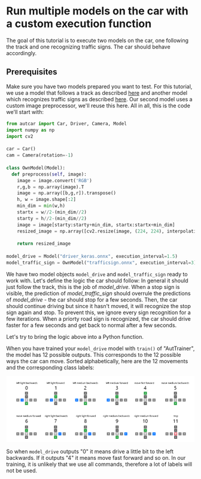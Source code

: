 

# Run multiple models on the car with a custom execution function

The goal of this tutorial is to execute two models on the car, one following the track and one recognizing traffic signs. The car should behave accordingly.

## Prerequisites

Make sure you have two models prepared you want to test. For this tutorial, we use a model that follows a track as described [here](3_Autonomous_Driving.md) and another model which recognizes traffic signs as described [here](5_Customvision.md). Our second model uses a custom image preprocessor, we'll reuse this here. All in all, this is the code we'll start with:

```python
from autcar import Car, Driver, Camera, Model
import numpy as np
import cv2

car = Car()
cam = Camera(rotation=-1)

class OwnModel(Model):
  def preprocess(self, image):
    image = image.convert('RGB')
    r,g,b = np.array(image).T
    image = np.array([b,g,r]).transpose()
    h, w = image.shape[:2]
    min_dim = min(w,h)
    startx = w//2-(min_dim//2)
    starty = h//2-(min_dim//2)
    image = image[starty:starty+min_dim, startx:startx+min_dim]
    resized_image = np.array([cv2.resize(image, (224, 224), interpolation = cv2.INTER_LINEAR)])
    
    return resized_image
    
model_drive = Model("driver_keras.onnx", execution_interval=1.5)
model_traffic_sign = OwnModel("trafficsign.onnx", execution_interval=3)

```

We have two model objects `model_drive` and `model_traffic_sign` ready to work with. Let's define the logic the car should follow: In general it should just follow the track, this is the job of _model_drive_. When a stop sign is visible, the prediction of _model_traffic_sign_ should overrule the predictions of _model_drive_ - the car should stop for a few seconds. Then, the car should continue driving but since it hasn't moved, it will recognize the stop sign again and stop. To prevent this, we ignore every sign recognition for a few iterations. When a priorty road sign is recognized, the car should drive faster for a few seconds and get back to normal after a few seconds.

Let's try to bring the logic above into a Python function.

When you have trained your `model_drive` model with `train()` of "AutTrainer", the model has 12 possible outputs. This corresponds to the 12 possible ways the car can move. Sorted alphabetically, here are the 12 movements and the corresponding class labels:

<img src="../images/controls.png" width="800">

So when `model_drive` outputs "0" it means drive a little bit to the left backwards. If it outputs "4" it means move fast forward and so on. In our training, it is unlikely that we use all commands, therefore a lot of labels will not be used.
